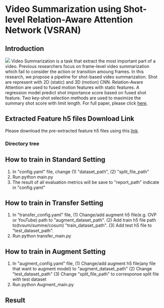 # Video Summarization using Shot-level Relation-Aware Attention Network (VSRAN)

## Introduction

![](https://i.imgur.com/q3INdCQ.png)
Video Summarization is a task that extract the most important part of a video. Previous researchers focus on frame-level video summarization which fail to consider the action or transition amoung frames. 
In this research, we propose a pipeline for shot-based video summarization. Shot are represent with 2D (static) and 3D (motion) CNN. Relation-Aware Attention are used to fused motion features with static features. A regression model predict shot importance score based on fused shot feature. Two key-shot selection methods are used to maximize the summary shot score with limit length.
For full paper, please click [here](https://drive.google.com/file/d/1x19kPrfBahyvyxVpSuSxNnSgmF-JUbyw/view?usp=share_link).

## Extracted Feature h5 files Download Link
Please download the pre-extracted feature h5 files using this [link](https://drive.google.com/drive/folders/1Czq5oTXvFiz6SKFdACLetxjds84nlHjY?usp=share_link).

### Directory tree


## How to train in Standard Setting
1. In "config.yaml" file, change (1) "dataset_path", (2) "split_file_path"
2. Run python main.py 
3. The result of all evaluation metrics will be save to "report_path" indicate in "config.yaml"

## How to train in Transfer Setting
1. In "transfer_config.yaml" file, 
(1) Change/add augment h5 file(e.g. OVP or YouTube) path to "augment_dataset_path". 
(2) Add train h5 file path to(tvsum/summe/cosum) "train_dataset_path". 
(3) Add test h5 file to "test_dataset_path".
3. Run python transfer_main.py

## How to train in Augment Setting
1. In "augment_config.yaml" file,
(1) Change/add augment h5 file(any file that want to augment model) to "augment_dataset_path"
(2) Change "test_dataset_path"
(3) Change "split_file_path" to corresponse split file with test dataset
2. Run python Augment_main.py

## Result


